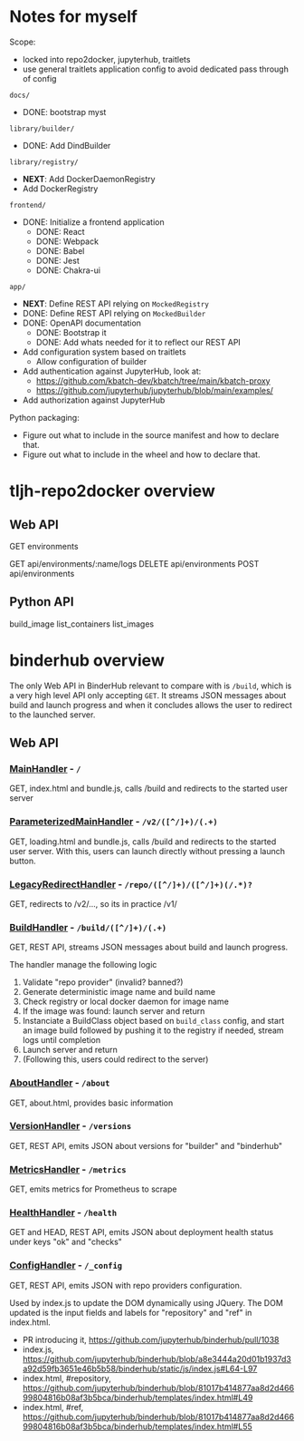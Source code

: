 # Notes for myself

Scope:

- locked into repo2docker, jupyterhub, traitlets
- use general traitlets application config to avoid dedicated pass through of config

`docs/`

- DONE: bootstrap myst

`library/builder/`

- DONE: Add DindBuilder

`library/registry/`

- **NEXT**: Add DockerDaemonRegistry
- Add DockerRegistry

`frontend/`

- DONE: Initialize a frontend application
  - DONE: React
  - DONE: Webpack
  - DONE: Babel
  - DONE: Jest
  - DONE: Chakra-ui

`app/`

- **NEXT**: Define REST API relying on `MockedRegistry`
- DONE: Define REST API relying on `MockedBuilder`
- DONE: OpenAPI documentation
  - DONE: Bootstrap it
  - DONE: Add whats needed for it to reflect our REST API
- Add configuration system based on traitlets
  - Allow configuration of builder
- Add authentication against JupyterHub, look at:
  - https://github.com/kbatch-dev/kbatch/tree/main/kbatch-proxy
  - https://github.com/jupyterhub/jupyterhub/blob/main/examples/
- Add authorization against JupyterHub

Python packaging:

- Figure out what to include in the source manifest and how to declare that.
- Figure out what to include in the wheel and how to declare that.

# tljh-repo2docker overview

## Web API

GET environments

GET api/environments/:name/logs
DELETE api/environments
POST api/environments

## Python API

build_image
list_containers
list_images

# binderhub overview

The only Web API in BinderHub relevant to compare with is `/build`, which is a
very high level API only accepting `GET`. It streams JSON messages about build
and launch progress and when it concludes allows the user to redirect to the
launched server.

## Web API

### [MainHandler](https://github.com/jupyterhub/binderhub/blob/3eb81bba1dbdd069c762bc31939a2619f4456cb5/binderhub/main.py#L27) - `/`

GET, index.html and bundle.js, calls /build and redirects to the started user server

### [ParameterizedMainHandler](https://github.com/jupyterhub/binderhub/blob/3eb81bba1dbdd069c762bc31939a2619f4456cb5/binderhub/main.py#L44) - `/v2/([^/]+)/(.+)`

GET, loading.html and bundle.js, calls /build and redirects to the started user server. With this, users can launch directly without pressing a launch button.

### [LegacyRedirectHandler](https://github.com/jupyterhub/binderhub/blob/3eb81bba1dbdd069c762bc31939a2619f4456cb5/binderhub/main.py#L129) - `/repo/([^/]+)/([^/]+)(/.*)?`

GET, redirects to /v2/..., so its in practice /v1/

### [BuildHandler](https://github.com/jupyterhub/binderhub/blob/3eb81bba1dbdd069c762bc31939a2619f4456cb5/binderhub/builder.py#L143) - `/build/([^/]+)/(.+)`

GET, REST API, streams JSON messages about build and launch progress.

The handler manage the following logic

1. Validate "repo provider" (invalid? banned?)
2. Generate deterministic image name and build name
3. Check registry or local docker daemon for image name
4. If the image was found: launch server and return
5. Instanciate a BuildClass object based on `build_class` config, and start an image build followed by pushing it to the registry if needed, stream logs until completion
6. Launch server and return
7. (Following this, users could redirect to the server)

### [AboutHandler](https://github.com/jupyterhub/binderhub/blob/3eb81bba1dbdd069c762bc31939a2619f4456cb5/binderhub/base.py#L220) - `/about`

GET, about.html, provides basic information

### [VersionHandler](https://github.com/jupyterhub/binderhub/blob/3eb81bba1dbdd069c762bc31939a2619f4456cb5/binderhub/base.py#L236) - `/versions`

GET, REST API, emits JSON about versions for "builder" and "binderhub"

### [MetricsHandler](https://github.com/jupyterhub/binderhub/blob/3eb81bba1dbdd069c762bc31939a2619f4456cb5/binderhub/metrics.py#L6) - `/metrics`

GET, emits metrics for Prometheus to scrape

### [HealthHandler](https://github.com/jupyterhub/binderhub/blob/3eb81bba1dbdd069c762bc31939a2619f4456cb5/binderhub/health.py#L93) - `/health`

GET and HEAD, REST API, emits JSON about deployment health status under keys "ok" and "checks"

### [ConfigHandler](https://github.com/jupyterhub/binderhub/blob/3eb81bba1dbdd069c762bc31939a2619f4456cb5/binderhub/config.py#L4) - `/_config`

GET, REST API, emits JSON with repo providers configuration.

Used by index.js to update the DOM dynamically using JQuery. The DOM updated is the input fields and labels for "repository" and "ref" in index.html.

- PR introducing it, https://github.com/jupyterhub/binderhub/pull/1038
- index.js, https://github.com/jupyterhub/binderhub/blob/a8e3444a20d01b1937d3a92d59fb3651e46b5b58/binderhub/static/js/index.js#L64-L97
- index.html, #repository, https://github.com/jupyterhub/binderhub/blob/81017b414877aa8d2d46699804816b08af3b5bca/binderhub/templates/index.html#L49
- index.html, #ref, https://github.com/jupyterhub/binderhub/blob/81017b414877aa8d2d46699804816b08af3b5bca/binderhub/templates/index.html#L55

